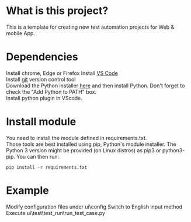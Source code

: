 # What is this project?
This is a template for creating new test automation projects for Web & mobile App.

# Dependencies
Install chrome, Edge or Firefox
Install [VS Code](https://code.visualstudio.com/download)  
Install [git](https://git-scm.com/downloads) version control tool  
Download the Python installer [here](https://www.python.org/downloads/) and then install Python. Don't forget to check the "Add Python to PATH" box.  
Install python plugin in VScode.  

# Install module
You need to install the module defined in requirements.txt.  
Those tools are best installed using pip, Python's module installer. The Python 3 version might be provided (on Linux distros) as pip3 or python3-pip. You can then run:  

`pip install -r requirements.txt`

# Example
Modify configuration files under ui\config
Switch to English input method
Execute ui\test\test_run\run_test_case.py
